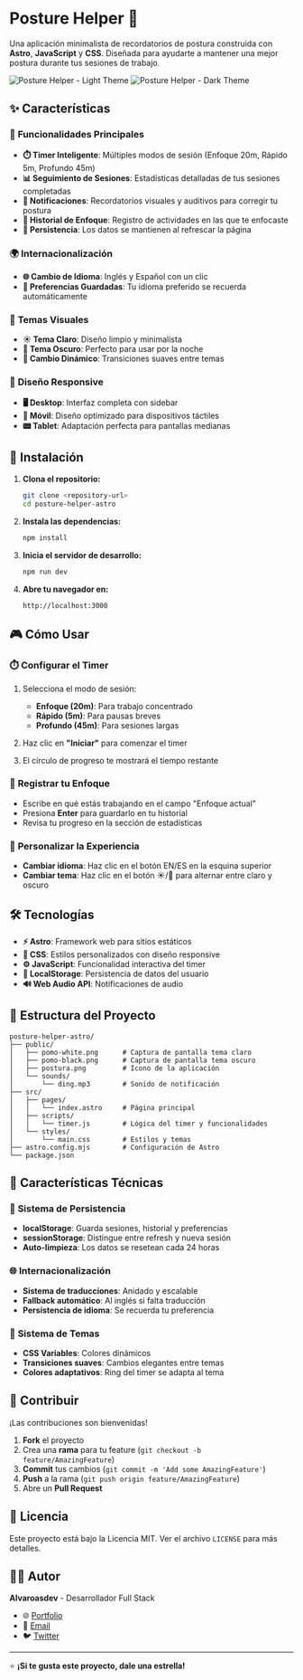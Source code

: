 # Posture Helper 🌟

Una aplicación minimalista de recordatorios de postura construida con **Astro**, **JavaScript** y **CSS**. Diseñada para ayudarte a mantener una mejor postura durante tus sesiones de trabajo.

![Posture Helper - Light Theme](public/pomo-white.png)
![Posture Helper - Dark Theme](public/pomo-black.png)

## ✨ Características

### 🎯 **Funcionalidades Principales**
- **⏱️ Timer Inteligente**: Múltiples modos de sesión (Enfoque 20m, Rápido 5m, Profundo 45m)
- **📊 Seguimiento de Sesiones**: Estadísticas detalladas de tus sesiones completadas
- **🔔 Notificaciones**: Recordatorios visuales y auditivos para corregir tu postura
- **📝 Historial de Enfoque**: Registro de actividades en las que te enfocaste
- **💾 Persistencia**: Los datos se mantienen al refrescar la página

### 🌍 **Internacionalización**
- **🌐 Cambio de Idioma**: Inglés y Español con un clic
- **💾 Preferencias Guardadas**: Tu idioma preferido se recuerda automáticamente

### 🎨 **Temas Visuales**
- **☀️ Tema Claro**: Diseño limpio y minimalista
- **🌙 Tema Oscuro**: Perfecto para usar por la noche
- **🔄 Cambio Dinámico**: Transiciones suaves entre temas

### 📱 **Diseño Responsive**
- **🖥️ Desktop**: Interfaz completa con sidebar
- **📱 Móvil**: Diseño optimizado para dispositivos táctiles
- **📟 Tablet**: Adaptación perfecta para pantallas medianas

## 🚀 Instalación

1. **Clona el repositorio:**
   ```bash
   git clone <repository-url>
   cd posture-helper-astro
   ```

2. **Instala las dependencias:**
   ```bash
   npm install
   ```

3. **Inicia el servidor de desarrollo:**
   ```bash
   npm run dev
   ```

4. **Abre tu navegador en:**
   ```
   http://localhost:3000
   ```

## 🎮 Cómo Usar

### ⏱️ **Configurar el Timer**
1. Selecciona el modo de sesión:
   - **Enfoque (20m)**: Para trabajo concentrado
   - **Rápido (5m)**: Para pausas breves
   - **Profundo (45m)**: Para sesiones largas

2. Haz clic en **"Iniciar"** para comenzar el timer

3. El círculo de progreso te mostrará el tiempo restante

### 📝 **Registrar tu Enfoque**
- Escribe en qué estás trabajando en el campo "Enfoque actual"
- Presiona **Enter** para guardarlo en tu historial
- Revisa tu progreso en la sección de estadísticas

### 🎨 **Personalizar la Experiencia**
- **Cambiar idioma**: Haz clic en el botón EN/ES en la esquina superior
- **Cambiar tema**: Haz clic en el botón ☀️/🌙 para alternar entre claro y oscuro

## 🛠️ Tecnologías

- **⚡ Astro**: Framework web para sitios estáticos
- **🎨 CSS**: Estilos personalizados con diseño responsive
- **⚙️ JavaScript**: Funcionalidad interactiva del timer
- **💾 LocalStorage**: Persistencia de datos del usuario
- **🔊 Web Audio API**: Notificaciones de audio

## 📁 Estructura del Proyecto

```
posture-helper-astro/
├── public/
│   ├── pomo-white.png      # Captura de pantalla tema claro
│   ├── pomo-black.png      # Captura de pantalla tema oscuro
│   ├── postura.png         # Icono de la aplicación
│   └── sounds/
│       └── ding.mp3        # Sonido de notificación
├── src/
│   ├── pages/
│   │   └── index.astro     # Página principal
│   ├── scripts/
│   │   └── timer.js        # Lógica del timer y funcionalidades
│   └── styles/
│       └── main.css        # Estilos y temas
├── astro.config.mjs        # Configuración de Astro
└── package.json
```

## 🎯 Características Técnicas

### 💾 **Sistema de Persistencia**
- **localStorage**: Guarda sesiones, historial y preferencias
- **sessionStorage**: Distingue entre refresh y nueva sesión
- **Auto-limpieza**: Los datos se resetean cada 24 horas

### 🌐 **Internacionalización**
- **Sistema de traducciones**: Anidado y escalable
- **Fallback automático**: Al inglés si falta traducción
- **Persistencia de idioma**: Se recuerda tu preferencia

### 🎨 **Sistema de Temas**
- **CSS Variables**: Colores dinámicos
- **Transiciones suaves**: Cambios elegantes entre temas
- **Colores adaptativos**: Ring del timer se adapta al tema

## 🤝 Contribuir

¡Las contribuciones son bienvenidas! 

1. **Fork** el proyecto
2. Crea una **rama** para tu feature (`git checkout -b feature/AmazingFeature`)
3. **Commit** tus cambios (`git commit -m 'Add some AmazingFeature'`)
4. **Push** a la rama (`git push origin feature/AmazingFeature`)
5. Abre un **Pull Request**

## 📄 Licencia

Este proyecto está bajo la Licencia MIT. Ver el archivo `LICENSE` para más detalles.

## 👨‍💻 Autor

**Alvaroasdev** - Desarrollador Full Stack

- 🌐 [Portfolio](https://alvaroasdev.com)
- 📧 [Email](mailto:contact@alvaroasdev.com)
- 🐦 [Twitter](https://twitter.com/alvaroasdev)

---

⭐ **¡Si te gusta este proyecto, dale una estrella!**
